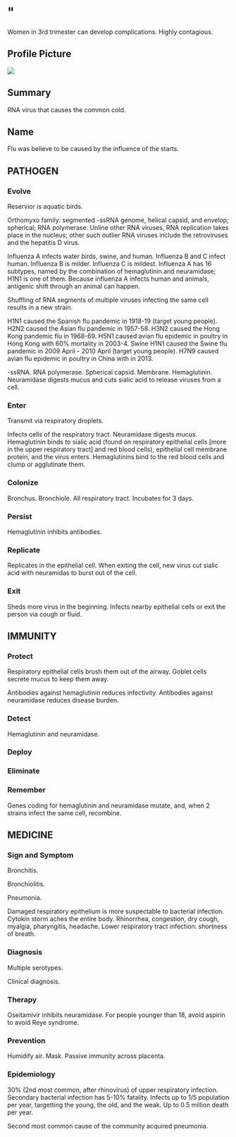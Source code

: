 # "

Women in 3rd trimester can develop complications.
Highly contagious.

## Profile Picture

![](1.jpeg)

## Summary

RNA virus that causes the common cold.

## Name

Flu was believe to be caused by the influence of the starts.

## PATHOGEN

### Evolve

Reservior is aquatic birds.

Orthomyxo family: segmented -ssRNA genome, helical capsid, and envelop; spherical; RNA polymerase.
Unline other RNA viruses, RNA replication takes place in the nucleus; other such outlier RNA viruses include the retroviruses and the hepatitis D virus.

Influenza A infects water birds, swine, and human.
Influenza B and C infect human.
Influenza B is milder.
Influenza C is mildest.
Influenza A has 16 subtypes, named by the combination of hemaglutinin and neuramidase; H1N1 is one of them.
Because influenza A infects human and animals, antigenic shift through an animal can happen.

Shuffling of RNA segments of multiple viruses infecting the same cell results in a new strain.

H1N1 caused the Spanish flu pandemic in 1918-19 (target young people).
H2N2 caused the Asian flu pandemic in 1957-58.
H3N2 caused the Hong Kong pandemic flu in 1968-69.
H5N1 caused avian flu epidemic in poultry in Hong Kong with 60% mortality in 2003-4.
Swine H1N1 caused the Swine flu pandemic in 2009 April - 2010 April (target young people).
H7N9 caused avian flu epidemic in poultry in China with in 2013.

-ssRNA.
RNA polymerase.
Spherical capsid.
Membrane.
Hemaglutinin.
Neuramidase digests mucus and cuts sialic acid to release viruses from a cell.

### Enter

Transmit via respiratory droplets.

Infects cells of the respiratory tract.
Neuramidase digests mucus.
Hemaglutinin binds to sialic acid (found on respiratory epithelial cells [more in the upper respiratory tract] and red blood cells), epithelial cell membrane protein, and the virus enters.
Hemaglutinins bind to the red blood cells and clump or agglutinate them.

### Colonize

Bronchus.
Bronchiole.
All respiratory tract.
Incubates for 3 days.

### Persist

Hemaglutinin inhibits antibodies.

### Replicate

Replicates in the epithelial cell.
When exiting the cell, new virus cut sialic acid with neuramidas to burst out of the cell.

### Exit

Sheds more virus in the beginning.
Infects nearby epithelial cells or exit the person via cough or fluid.

## IMMUNITY

### Protect

Respiratory epithelial cells brush them out of the airway.
Goblet cells secrete mucus to keep them away.

Antibodies against hemaglutinin reduces infectivity.
Antibodies against neuramidase reduces disease burden.

### Detect

Hemaglutinin and neuramidase.

### Deploy

### Eliminate

### Remember

Genes coding for hemaglutinin and neuramidase mutate, and, when 2 strains infect the same cell, recombine.

## MEDICINE

### Sign and Symptom

Bronchitis.

Bronchiolitis.

Pneumonia.

Damaged respiratory epithelium is more suspectable to bacterial infection.
Cytokin storm aches the entire body.
Rhinorrhea, congestion, dry cough, myalgia, pharyngitis, headache.
Lower respiratory tract infection: shortness of breath.

### Diagnosis

Multiple serotypes.

Clinical diagnosis.

### Therapy

Oseitamivir inhibits neuramidase.
For people younger than 18, avoid aspirin to avoid Reye syndrome.

### Prevention

Humidify air.
Mask.
Passive immunity across placenta.

### Epidemiology

30% (2nd most common, after rhinovirus) of upper respiratory infection.
Secondary bacterial infection has 5-10% fatality.
Infects up to 1/5 population per year, targetting the young, the old, and the weak.
Up to 0.5 million death per year.

Second most common cause of the community acquired pneumonia.
